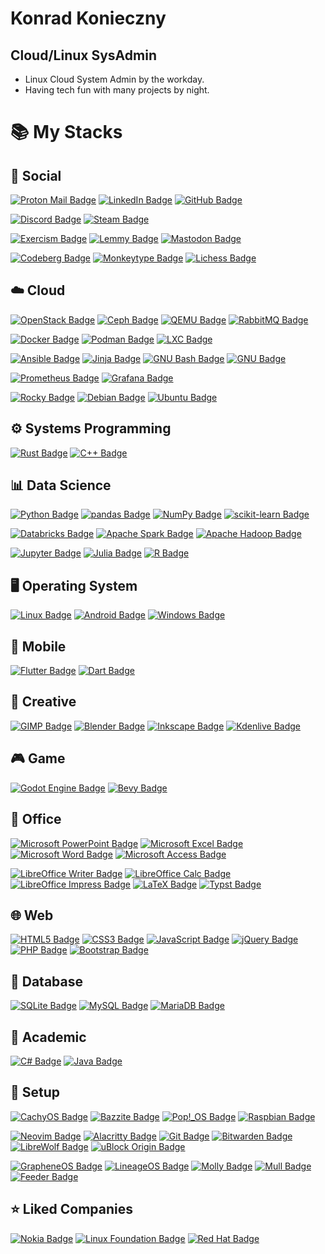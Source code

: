 # Konrad Konieczny

## Cloud/Linux SysAdmin

- Linux Cloud System Admin by the workday.
- Having tech fun with many projects by night.

# :books: My Stacks

## :busts_in_silhouette: Social

[![Proton Mail Badge](https://img.shields.io/badge/Proton%20Mail-6D4AFF?logo=protonmail&logoColor=fff&style=flat-square)](mailto:konradkon@pm.me)
[![LinkedIn Badge](https://img.shields.io/badge/LinkedIn-0A66C2?logo=linkedin&logoColor=fff&style=flat-square)](https://www.linkedin.com/in/konradkon/)
[![GitHub Badge](https://img.shields.io/badge/GitHub-181717?logo=github&logoColor=fff&style=flat-square)](https://github.com/Psyhackological?tab=repositories&type=source)

[![Discord Badge](https://img.shields.io/badge/Discord-5865F2?logo=discord&logoColor=fff&style=flat-square)](https://discord.com/users/@konradkon)
[![Steam Badge](https://img.shields.io/badge/Steam-000?logo=steam&logoColor=fff&style=flat-square)](https://steamcommunity.com/id/Psyhackological/)

[![Exercism Badge](https://img.shields.io/badge/Exercism-009CAB?logo=exercism&logoColor=fff&style=flat-square)](https://exercism.org/profiles/Psyhackological)
[![Lemmy Badge](https://img.shields.io/badge/Lemmy-000?logo=lemmy&logoColor=fff&style=flat-square)](https://lemmy.ml/u/Psyhackological)
[![Mastodon Badge](https://img.shields.io/badge/Mastodon-6364FF?logo=mastodon&logoColor=fff&style=flat-square)](https://mastodon.social/@Psyhackological)

[![Codeberg Badge](https://img.shields.io/badge/Codeberg-2185D0?logo=codeberg&logoColor=fff&style=flat-square)](https://codeberg.org/Psyhackological?tab=repositories)
[![Monkeytype Badge](https://img.shields.io/badge/Monkeytype-E2B714?logo=monkeytype&logoColor=fff&style=flat-square)](https://monkeytype.com/profile/konradkon)
[![Lichess Badge](https://img.shields.io/badge/Lichess-000?logo=lichess&logoColor=fff&style=flat-square)](https://lichess.org/@/Psyhackological)

## :cloud: Cloud

[![OpenStack Badge](https://img.shields.io/badge/OpenStack-ED1944?logo=openstack&logoColor=fff&style=flat-square)](https://www.openstack.org/)
[![Ceph Badge](https://img.shields.io/badge/Ceph-EF5C55?logo=ceph&logoColor=fff&style=flat-square)](https://ceph.io/en/)
[![QEMU Badge](https://img.shields.io/badge/QEMU-F60?logo=qemu&logoColor=fff&style=flat-square)](https://www.qemu.org/)
[![RabbitMQ Badge](https://img.shields.io/badge/RabbitMQ-F60?logo=rabbitmq&logoColor=fff&style=flat-square)](https://www.rabbitmq.com/)

[![Docker Badge](https://img.shields.io/badge/Docker-2496ED?logo=docker&logoColor=fff&style=flat-square)](https://linuxcontainers.org/)
[![Podman Badge](https://img.shields.io/badge/Podman-892CA0?logo=podman&logoColor=fff&style=flat-square)](https://podman.io/)
[![LXC Badge](https://img.shields.io/badge/LXC-333?logo=linuxcontainers&logoColor=fff&style=flat-square)](https://linuxcontainers.org/)

[![Ansible Badge](https://img.shields.io/badge/Ansible-E00?logo=ansible&logoColor=fff&style=flat-square)](https://www.ansible.com/)
[![Jinja Badge](https://img.shields.io/badge/Jinja-B41717?logo=jinja&logoColor=fff&style=flat-square)](https://palletsprojects.com/p/jinja/)
[![GNU Bash Badge](https://img.shields.io/badge/GNU%20Bash-4EAA25?logo=gnubash&logoColor=fff&style=flat-square)](https://www.gnu.org/software/bash/)
[![GNU Badge](https://img.shields.io/badge/GNU-A42E2B?logo=gnu&logoColor=fff&style=flat-square)](https://www.gnu.org/software/coreutils/)

[![Prometheus Badge](https://img.shields.io/badge/Prometheus-E6522C?logo=prometheus&logoColor=fff&style=flat-square)](https://prometheus.io/)
[![Grafana Badge](https://img.shields.io/badge/Grafana-F46800?logo=grafana&logoColor=fff&style=flat-square)](https://grafana.com/)

[![Rocky Badge](https://img.shields.io/badge/Rocky-10B981?logo=rockylinux&logoColor=fff&style=flat-square)](https://rockylinux.org/)
[![Debian Badge](https://img.shields.io/badge/Debian-A81D33?logo=debian&logoColor=fff&style=flat-square)](https://www.debian.org/)
[![Ubuntu Badge](https://img.shields.io/badge/Ubuntu-E95420?logo=ubuntu&logoColor=fff&style=flat-square)](https://ubuntu.com/)

## :gear: Systems Programming

[![Rust Badge](https://img.shields.io/badge/Rust-000?logo=rust&logoColor=fff&style=flat-square)](https://www.rust-lang.org/)
[![C++ Badge](https://img.shields.io/badge/C%2B%2B-00599C?logo=cplusplus&logoColor=fff&style=flat-square)](https://isocpp.org/)

## :bar_chart: Data Science

[![Python Badge](https://img.shields.io/badge/Python-3776AB?logo=python&logoColor=fff&style=flat-square)](https://www.python.org/)
[![pandas Badge](https://img.shields.io/badge/pandas-150458?logo=pandas&logoColor=fff&style=flat-square)](https://pandas.pydata.org/)
[![NumPy Badge](https://img.shields.io/badge/NumPy-013243?logo=numpy&logoColor=fff&style=flat-square)](https://numpy.org/)
[![scikit-learn Badge](https://img.shields.io/badge/scikit--learn-F7931E?logo=scikitlearn&logoColor=fff&style=flat-square)](https://scikit-learn.org/)

[![Databricks Badge](https://img.shields.io/badge/Databricks-FF3621?logo=databricks&logoColor=fff&style=flat-square)](https://www.databricks.com/)
[![Apache Spark Badge](https://img.shields.io/badge/Apache%20Spark-E25A1C?logo=apachespark&logoColor=fff&style=flat-square)](https://spark.apache.org/)
[![Apache Hadoop Badge](https://img.shields.io/badge/Apache%20Hadoop-6CF?logo=apachehadoop&logoColor=fff&style=flat-square)](https://hadoop.apache.org/)

[![Jupyter Badge](https://img.shields.io/badge/Jupyter-F37626?logo=jupyter&logoColor=fff&style=flat-square)](https://jupyter.org/)
[![Julia Badge](https://img.shields.io/badge/Julia-9558B2?logo=julia&logoColor=fff&style=flat-square)](https://julialang.org/)
[![R Badge](https://img.shields.io/badge/R-276DC3?logo=r&logoColor=fff&style=flat-square)](https://www.r-project.org/)

## :desktop_computer: Operating System

[![Linux Badge](https://img.shields.io/badge/Linux-FCC624?logo=linux&logoColor=000&style=flat-square)](https://www.linux.org/)
[![Android Badge](https://img.shields.io/badge/Android-34A853?logo=android&logoColor=fff&style=flat-square)](https://www.android.com/)
[![Windows Badge](https://img.shields.io/badge/Windows-0078D4?logo=windows&logoColor=fff&style=flat-square)](https://www.microsoft.com/en-us/windows)

## :iphone: Mobile

[![Flutter Badge](https://img.shields.io/badge/Flutter-02568B?logo=flutter&logoColor=fff&style=flat-square)](https://flutter.dev/)
[![Dart Badge](https://img.shields.io/badge/Dart-0175C2?logo=dart&logoColor=fff&style=flat-square)](https://dart.dev/)

## :art: Creative

[![GIMP Badge](https://img.shields.io/badge/GIMP-5C5543?logo=gimp&logoColor=fff&style=flat-square)](https://www.gimp.org/)
[![Blender Badge](https://img.shields.io/badge/Blender-E87D0D?logo=blender&logoColor=fff&style=flat-square)](https://www.blender.org/)
[![Inkscape Badge](https://img.shields.io/badge/Inkscape-000?logo=inkscape&logoColor=fff&style=flat-square)](https://inkscape.org/)
[![Kdenlive Badge](https://img.shields.io/badge/Kdenlive-527EB2?logo=kdenlive&logoColor=fff&style=flat-square)](https://kdenlive.org/en/)

## :video_game: Game

[![Godot Engine Badge](https://img.shields.io/badge/Godot%20Engine-478CBF?logo=godotengine&logoColor=fff&style=flat-square)](https://godotengine.org/)
[![Bevy Badge](https://img.shields.io/badge/Bevy-232326?logo=bevy&logoColor=fff&style=flat-square)](https://bevyengine.org/)

## :paperclip: Office

[![Microsoft PowerPoint Badge](https://img.shields.io/badge/Microsoft%20PowerPoint-B7472A?logo=microsoftpowerpoint&logoColor=fff&style=flat-square)](https://www.microsoft.com/en-us/microsoft-365/powerpoint)
[![Microsoft Excel Badge](https://img.shields.io/badge/Microsoft%20Excel-217346?logo=microsoftexcel&logoColor=fff&style=flat-square)](https://www.microsoft.com/pl-pl/microsoft-365/excel)
[![Microsoft Word Badge](https://img.shields.io/badge/Microsoft%20Word-2B579A?logo=microsoftword&logoColor=fff&style=flat-square)](https://www.microsoft.com/pl-pl/microsoft-365/word)
[![Microsoft Access Badge](https://img.shields.io/badge/Microsoft%20Access-A4373A?logo=microsoftaccess&logoColor=fff&style=flat-square)](https://www.microsoft.com/en-us/microsoft-365/access)

[![LibreOffice Writer Badge](https://img.shields.io/badge/LibreOffice%20Writer-083FA6?logo=libreofficewriter&logoColor=fff&style=flat-square)](https://www.libreoffice.org/discover/writer/)
[![LibreOffice Calc Badge](https://img.shields.io/badge/LibreOffice%20Calc-007C3C?logo=libreofficecalc&logoColor=fff&style=flat-square)](https://www.libreoffice.org/discover/calc/)
[![LibreOffice Impress Badge](https://img.shields.io/badge/LibreOffice%20Impress-D0120D?logo=libreofficeimpress&logoColor=fff&style=flat-square)](https://www.libreoffice.org/discover/impress/)
[![LaTeX Badge](https://img.shields.io/badge/LaTeX-008080?logo=latex&logoColor=fff&style=flat-square)](https://www.latex-project.org/)
[![Typst Badge](https://img.shields.io/badge/Typst-239DAD?logo=typst&logoColor=fff&style=flat-square)](https://typst.app/)

## :globe_with_meridians: Web

[![HTML5 Badge](https://img.shields.io/badge/HTML5-E34F26?logo=html5&logoColor=fff&style=flat-square)](https://html.spec.whatwg.org/multipage/)
[![CSS3 Badge](https://img.shields.io/badge/CSS3-1572B6?logo=css3&logoColor=fff&style=flat-square)](https://www.w3.org/Style/CSS/)
[![JavaScript Badge](https://img.shields.io/badge/JavaScript-F7DF1E?logo=javascript&logoColor=000&style=flat-square)](https://www.ecma-international.org/publications-and-standards/standards/ecma-262/)
[![jQuery Badge](https://img.shields.io/badge/jQuery-0769AD?logo=jquery&logoColor=fff&style=flat-square)](https://jquery.com/)
[![PHP Badge](https://img.shields.io/badge/PHP-777BB4?logo=php&logoColor=fff&style=flat-square)](https://www.php.net/)
[![Bootstrap Badge](https://img.shields.io/badge/Bootstrap-7952B3?logo=bootstrap&logoColor=fff&style=flat-square)](https://getbootstrap.com/)

## :file_folder: Database

[![SQLite Badge](https://img.shields.io/badge/SQLite-003B57?logo=sqlite&logoColor=fff&style=flat-square)](https://www.sqlite.org/)
[![MySQL Badge](https://img.shields.io/badge/MySQL-4479A1?logo=mysql&logoColor=fff&style=flat-square)](https://www.mysql.com/)
[![MariaDB Badge](https://img.shields.io/badge/MariaDB-003545?logo=mariadb&logoColor=fff&style=flat-square)](https://mariadb.org/)

## :school: Academic

[![C# Badge](https://img.shields.io/badge/C%23-512BD4?logo=csharp&logoColor=fff&style=flat-square)](https://docs.microsoft.com/en-us/dotnet/csharp/)
[![Java Badge](https://img.shields.io/badge/Java-ED8B00?logo=openjdk&logoColor=fff&style=flat-square)](https://www.java.com/en/)

## :wrench: Setup

[![CachyOS Badge](https://img.shields.io/badge/CachyOS-00A988?logo=archlinux&logoColor=00CCFF&style=flat-square)](https://cachyos.org/)
[![Bazzite Badge](https://img.shields.io/badge/Bazzite-5233C6?logo=fedora&logoColor=fff&style=flat-square)](https://bazzite.gg/)
[![Pop!_OS Badge](https://img.shields.io/badge/Pop!__OS-48B9C7?logo=popos&logoColor=fff&style=flat-square)](https://system76.com/pop)
[![Raspbian Badge](https://img.shields.io/badge/Raspbian-A22846?logo=raspberrypi&logoColor=fff&style=flat-square)](https://www.raspbian.org/)

[![Neovim Badge](https://img.shields.io/badge/Neovim-57A143?logo=neovim&logoColor=fff&style=flat-square)](https://bitwarden.com/)
[![Alacritty Badge](https://img.shields.io/badge/Alacritty-F46D01?logo=alacritty&logoColor=fff&style=flat-square)](https://bitwarden.com/)
[![Git Badge](https://img.shields.io/badge/Git-F05032?logo=git&logoColor=fff&style=flat-square)](https://git-scm.com/)
[![Bitwarden Badge](https://img.shields.io/badge/Bitwarden-175DDC?logo=bitwarden&logoColor=fff&style=flat-square)](https://bitwarden.com/)
[![LibreWolf Badge](https://img.shields.io/badge/LibreWolf-4CACF8?logo=firefox&logoColor=fff&style=flat-square)](https://librewolf.net/)
[![uBlock Origin Badge](https://img.shields.io/badge/uBlock%20Origin-800000?logo=ublockorigin&logoColor=fff&style=flat-square)](https://ublockorigin.com/)

[![GrapheneOS Badge](https://img.shields.io/badge/GrapheneOS-0053A3?logo=grapheneos&logoColor=fff&style=flat-square)](https://grapheneos.org/)
[![LineageOS Badge](https://img.shields.io/badge/LineageOS-167C80?logo=lineageos&logoColor=fff&style=flat-square)](https://lineage.microg.org/)
[![Molly Badge](https://img.shields.io/badge/Molly-7663f0?logo=signal&logoColor=fff&style=flat-square)](https://molly.im/)
[![Mull Badge](https://img.shields.io/badge/Mull-009688?logo=firefox&logoColor=000&style=flat-square)](https://gitlab.com/divested-mobile/mull-fenix)
[![Feeder Badge](https://img.shields.io/badge/Feeder-1E9356?logo=rss&logoColor=fff&style=flat-square)](https://github.com/spacecowboy/Feeder)

## :star: Liked Companies

[![Nokia Badge](https://img.shields.io/badge/Nokia-005AFF?logo=nokia&logoColor=fff&style=flat-square)](https://www.nokia.com/)
[![Linux Foundation Badge](https://img.shields.io/badge/Linux%20Foundation-003778?logo=linuxfoundation&logoColor=fff&style=flat-square)](https://www.linuxfoundation.org/)
[![Red Hat Badge](https://img.shields.io/badge/Red%20Hat-E00?logo=redhat&logoColor=fff&style=flat-square)](https://www.redhat.com/en)
